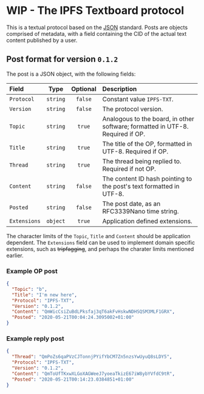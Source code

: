 # WIP - The IPFS Textboard protocol

This is a textual protocol based on the [JSON](https://www.json.org/) standard.
Posts are objects comprised of metadata, with a field containing the CID of the
actual text content published by a user.

## Post format for version `0.1.2`

The post is a JSON object, with the following fields:

| Field | Type | Optional | Description |
| :--- | :---: | :---: | :--- |
| `Protocol` | `string` | `false` | Constant value `IPFS-TXT`. |
| `Version` | `string` | `false` | The protocol version. |
| `Topic` | `string` | `true` | Analogous to the board, in other software; formatted in UTF-8. Required if OP. |
| `Title` | `string` | `true` | The title of the OP, formatted in UTF-8. Required if OP. |
| `Thread` | `string` | `true` | The thread being replied to. Required if not OP. |
| `Content` | `string` | `false` | The content ID hash pointing to the post's text formatted in UTF-8. |
| `Posted` | `string` | `false` | The post date, as an RFC3339Nano time string. |
| `Extensions` | `object` | `true` | Application defined extensions. |

The character limits of the `Topic`, `Title` and `Content` should be application
dependent. The `Extensions` field can be used to implement
domain specific extensions, such as ~~tripfagging~~, and perhaps
the charater limits mentioned earlier.

### Example OP post

```json
{
  "Topic": "b",
  "Title": "I'm new here",
  "Protocol": "IPFS-TXT",
  "Version": "0.1.2",
  "Content": "QmWicCsiZuBdLPksfaj3qT6akFvHskwNDHSQSM3MLF1GRX",
  "Posted": "2020-05-21T00:04:24.3095002+01:00"
}
```

### Example reply post

```json
{
  "Thread": "QmPoZs6qaPVzCJTonnjPYifYbCM7Zn5nzsYwUyuQ8sLDY5",
  "Protocol": "IPFS-TXT",
  "Version": "0.1.2",
  "Content": "QmToUfTKxwXLGoXAGWeeJ7yoeaTkizE67iW8ybYVfdC9tR",
  "Posted": "2020-05-21T00:14:23.0384851+01:00"
}
```
